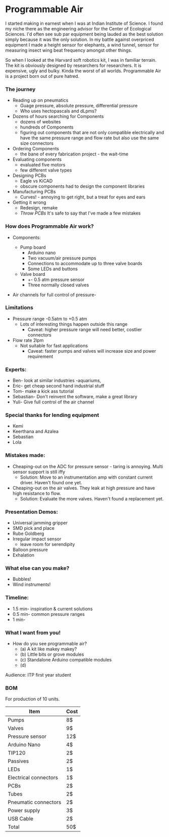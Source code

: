 # Programmable Air

I started making in earnest when I was at Indian Institute of Science. I found my niche there as the engineering advisor for the Center of Ecological Sciences. I'd often see sub par equipment being lauded as the best solution simply because it was the only solution. In my battle against overpriced equipment I made a height sensor for elephants, a wind tunnel, sensor for measuring insect wing beat frequency amongst other things.

So when I looked at the Harvard soft robotics kit, I was in familiar terrain. The kit is obviously designed by researchers for researchers. It is expensive, ugly and bulky. Kinda the worst of all worlds. Programmable Air is a project born out of pure hatred.

### The journey
* Reading up on pneumatics
  - Guage pressure, absolute pressure, differential pressure
  - Who uses hectopascals and dLpms?
* Dozens of hours searching for Components
  - dozens of websites
  - hundreds of Components
  - figuring out components that are not only compatible electrically and have the same pressure range and flow rate but also use the same size connectors
* Ordering Components
  - the bane of every fabrication project - the wait-time
* Evaluating components
  - evaluated five motors
  - few different valve types
* Designing PCBs
  - Eagle vs KiCAD
  - obscure components had to design the component libraries
* Manufacturing PCBs
  - Curves! - annoying to get right, but a treat for eyes and ears
* Getting it wrong
  - Redesign, remake
  - *Throw PCBs* It's safe to say that I've made a few mistakes

### How does Programmable Air work?
* Components:
  - Pump board
    - Arduino nano
    - Two vacuum/air pressure pumps
    - Connections to accommodate up to three valve boards
    - Some LEDs and buttons
  - Valve board
    - +- 0.5 atm pressure sensor
    - Three normally closed valves

* Air channels for full control of pressure-

### Limitations
* Pressure range -0.5atm to +0.5 atm
  - Lots of interesting things happen outside this range
    - Caveat: higher pressure range will need better, costlier connectors
* Flow rate 2lpm
  - Not suitable for fast applications
    - Caveat: faster pumps and valves will increase size and power requirement

### Experts:
* Ben- look at similar industries -aquariums,
* Eric- get cheap second hand industrial stuff
* Tom- make a kick ass tutorial
* Sebastian- Don't reinvent the software, make a great library
* Yuli- Give full control of the air channel

### Special thanks for lending equipment
* Kemi
* Keerthana and Azalea
* Sebastian
* Lola

### Mistakes made:

* Cheaping-out on the ADC for pressure sensor - taring is annoying. Multi sensor support is still iffy
  - Solution: Move to an instrumentation amp with constant current driver. Haven't found one yet.
* Cheaping-out on the air valves. They leak at high pressure and have high resistance to flow.
  - Solution: Evaluate the more valves. Haven't found a replacement yet.

### Presentation Demos:

* Universal jamming gripper
* SMD pick and place
* Rube Goldberg
* Irregular impact sensor
  - leave room for serendipity
* Balloon pressure
* Exhalation

### What else can you make?
* Bubbles!
* Wind instruments!

### Timeline:
* 1.5 min- inspiration & current solutions
* 0.5 min- common pressure ranges
* 1 min-

### What I want from you!
* How do you see programmable air?
  - (a) A kit like makey makey?
  - (b) Little bits or grove modules
  - (c) Standalone Arduino compatible modules
  - (d)

Audience: ITP first year student

### BOM

For production of 10 units.

|Item|Cost|
|---|---|
|Pumps|8$|
|Valves|9$|
|Pressure sensor|12$|
|Arduino Nano| 4$|
|TIP120|2$|
|Passives| 2$|
|LEDs|1$|
|Electrical connectors|1$|
|PCBs|2$|
|Tubes|2$|
|Pneumatic connectors|2$|
|Power supply|3$|
|USB Cable|2$|
|Total|50$|
